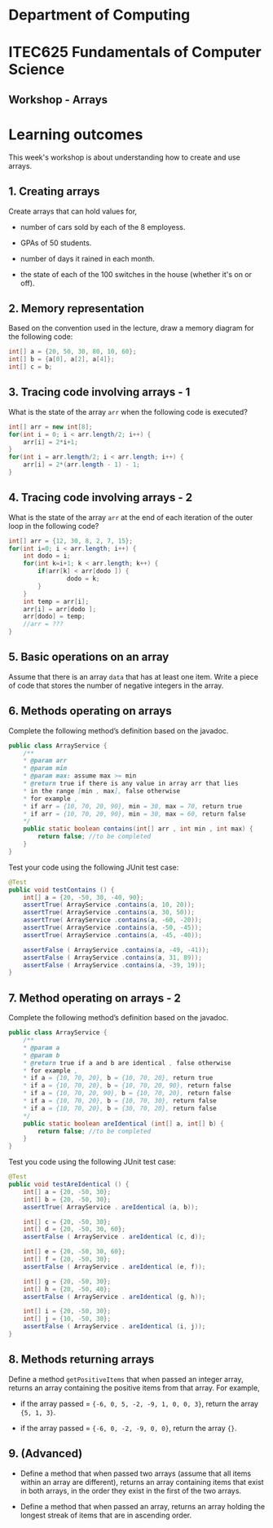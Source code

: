 # Department of Computing
# ITEC625 Fundamentals of Computer Science
## Workshop - Arrays
# Learning outcomes

This week's workshop is about understanding how to create and use arrays.

## 1. Creating arrays

Create arrays that can hold values for,

* number of cars sold by each of the 8 employess.

* GPAs of 50 students.

* number of days it rained in each month.

* the state of each of the 100 switches in the house (whether it's on or off).

## 2. Memory representation

Based on the convention used in the lecture, draw a memory diagram for the following code:

```java
int[] a = {20, 50, 30, 80, 10, 60};
int[] b = {a[0], a[2], a[4]};
int[] c = b;
```
## 3. Tracing code involving arrays - 1 

What is the state of the array `arr` when the following code is executed?

```java
int[] arr = new int[8];
for(int i = 0; i < arr.length/2; i++) {
    arr[i] = 2*i+1;
}
for(int i = arr.length/2; i < arr.length; i++) {
    arr[i] = 2*(arr.length - 1) - 1;
}
```
## 4. Tracing code involving arrays - 2 

What is the state of the array `arr` at the end of each iteration of the outer loop in the following code?

```java
int[] arr = {12, 30, 8, 2, 7, 15};
for(int i=0; i < arr.length; i++) {
    int dodo = i;
    for(int k=i+1; k < arr.length; k++) {
        if(arr[k] < arr[dodo ]) {
                dodo = k;
        }
    }
    int temp = arr[i];
    arr[i] = arr[dodo ];
    arr[dodo] = temp;
    //arr = ???
}
```
## 5. Basic operations on an array 

Assume that there is an array `data` that has at least one item. Write a piece of code that stores the number of negative integers in the array.

## 6. Methods operating on arrays 

Complete the following method’s definition based on the javadoc.

```java
public class ArrayService {
    /**
    * @param arr
    * @param min
    * @param max: assume max >= min
    * @return true if there is any value in array arr that lies
    * in the range [min , max], false otherwise
    * for example ,
    * if arr = {10, 70, 20, 90}, min = 30, max = 70, return true
    * if arr = {10, 70, 20, 90}, min = 30, max = 60, return false
    */
    public static boolean contains(int[] arr , int min , int max) {
        return false; //to be completed
    }
}
```
Test your code using the following JUnit test case:

```java    
@Test
public void testContains () {
    int[] a = {20, -50, 30, -40, 90};
    assertTrue( ArrayService .contains(a, 10, 20));
    assertTrue( ArrayService .contains(a, 30, 50));
    assertTrue( ArrayService .contains(a, -60, -20));
    assertTrue( ArrayService .contains(a, -50, -45));
    assertTrue( ArrayService .contains(a, -45, -40));

    assertFalse ( ArrayService .contains(a, -49, -41));
    assertFalse ( ArrayService .contains(a, 31, 89));
    assertFalse ( ArrayService .contains(a, -39, 19));
}
```
## 7. Method operating on arrays - 2 

Complete the following method’s definition based on the javadoc.

``` java
public class ArrayService {
    /**
    * @param a
    * @param b
    * @return true if a and b are identical , false otherwise
    * for example ,
    * if a = {10, 70, 20}, b = {10, 70, 20}, return true
    * if a = {10, 70, 20}, b = {10, 70, 20, 90}, return false
    * if a = {10, 70, 20, 90}, b = {10, 70, 20}, return false
    * if a = {10, 70, 20}, b = {10, 70, 30}, return false
    * if a = {10, 70, 20}, b = {30, 70, 20}, return false
    */
    public static boolean areIdentical (int[] a, int[] b) {
        return false; //to be completed
    }
}
```
Test you code using the following JUnit test case:

```java
@Test
public void testAreIdentical () {
    int[] a = {20, -50, 30};
    int[] b = {20, -50, 30};
    assertTrue( ArrayService . areIdentical (a, b));

    int[] c = {20, -50, 30};
    int[] d = {20, -50, 30, 60};
    assertFalse ( ArrayService . areIdentical (c, d));

    int[] e = {20, -50, 30, 60};
    int[] f = {20, -50, 30};
    assertFalse ( ArrayService . areIdentical (e, f));

    int[] g = {20, -50, 30};
    int[] h = {20, -50, 40};
    assertFalse ( ArrayService . areIdentical (g, h));

    int[] i = {20, -50, 30};
    int[] j = {10, -50, 30};
    assertFalse ( ArrayService . areIdentical (i, j));
}
```
## 8. Methods returning arrays

Define a method `getPositiveItems` that when passed an integer array, returns an array containing the positive items from that array. For example,

* if the array passed = `{-6, 0, 5, -2, -9, 1, 0, 0, 3}`, return the array `{5, 1, 3}`.

* if the array passed = `{-6, 0, -2, -9, 0, 0}`, return the array `{}`.

## 9. (Advanced)

* Define a method that when passed two arrays (assume that all items within an array are different), returns an array containing items that exist in both arrays, in the order they exist in the first of the two arrays.

* Define a method that when passed an array, returns an array holding the longest streak of items that are in ascending order.

